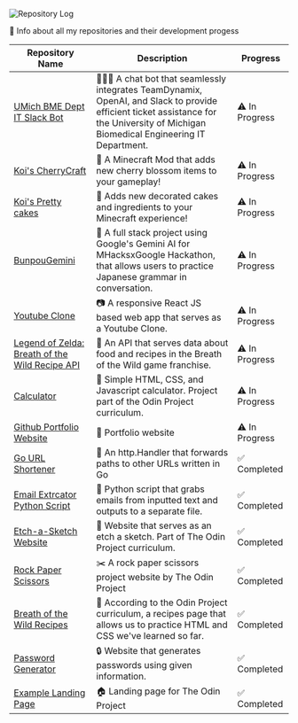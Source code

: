![Repository Log](https://i.imgur.com/4YZF8Y3.png)

📝 Info about all my repositories and their development progess

| Repository Name | Description | Progress |
|-----------------|-------------|----------|
| [UMich BME Dept IT Slack Bot](https://github.com/ciaracade/bme-it-slack-bot) |👩🏽‍💻 A chat bot that seamlessly integrates TeamDynamix, OpenAI, and Slack to provide efficient ticket assistance for the University of Michigan Biomedical Engineering IT Department.|⚠️ In Progress|
| [Koi's CherryCraft](https://github.com/ciaracade/KoisCherrycraft) |🌸 A Minecraft Mod that adds new cherry blossom items to your gameplay!|⚠️ In Progress|
| [Koi's Pretty cakes](https://github.com/ciaracade/KoisPrettyCakes) |🎂 Adds new decorated cakes and ingredients to your Minecraft experience!|⚠️ In Progress|
| [BunpouGemini](https://github.com/ciaracade/BunpouGemini) |🤖 A full stack project using Google's Gemini AI for MHacksxGoogle Hackathon, that allows users to practice Japanese grammar in conversation.|⚠️ In Progress|
| [Youtube Clone](https://github.com/ciaracade/youtube-clone) |📷 A responsive React JS based web app that serves as a Youtube Clone.|⚠️ In Progress|
| [Legend of Zelda: Breath of the Wild Recipe API](https://github.com/ciaracade/BOTW-Recipe-API) |🍲 An API that serves data about food and recipes in the Breath of the Wild game franchise.|⚠️ In Progress|
| [Calculator](https://github.com/ciaracade/calculator) |🧮 Simple HTML, CSS, and Javascript calculator. Project part of the Odin Project curriculum.|⚠️ In Progress|
| [Github Portfolio Website](https://github.com/ciaracade/ciaracade.github.io) |👤 Portfolio website|⚠️ In Progress|
| [Go URL Shortener](https://github.com/ciaracade/go-url-shortener) |🔗 An http.Handler that forwards paths to other URLs written in Go|✅ Completed|
| [Email Extrcator Python Script](https://github.com/ciaracade/email-extractor) |📧 Python script that grabs emails from inputted text and outputs to a separate file.|✅ Completed|
| [Etch-a-Sketch Website](https://github.com/ciaracade/etch-a-sketch) |🎨 Website that serves as an etch a sketch. Part of The Odin Project curriculum.|✅ Completed|
| [Rock Paper Scissors](https://github.com/ciaracade/rock-paper-scissors) |✂️ A rock paper scissors project website by The Odin Project|✅ Completed|
| [Breath of the Wild Recipes](https://github.com/ciaracade/odin-recipes) |📖 According to the Odin Project curriculum, a recipes page that allows us to practice HTML and CSS we've learned so far.|✅ Completed|
| [Password Generator](https://github.com/ciaracade/Password-Generator) |🔒 Website that generates passwords using given information.|✅ Completed|
| [Example Landing Page](https://github.com/ciaracade/landing-page) |🏠 Landing page for The Odin Project|✅ Completed|



  
